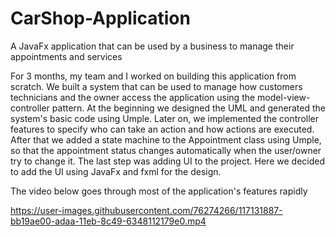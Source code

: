# CarShop-Application
A JavaFx application that can be used by a business to manage their appointments and services

For 3 months, my team and I worked on building this application from scratch. We built a system that can be used to manage how customers technicians and the owner access the application using the model-view-controller pattern. At the beginning we designed the UML and generated the system's basic code using Umple. Later on, we implemented the controller features to specify who can take an action and how actions are executed. After that we added a state machine to the Appointment class using Umple, so that the appointment status changes automatically when the user/owner try to change it. The last step was adding UI to the project. Here we decided to add the UI using JavaFx and fxml for the design.

The video below goes through most of the application's features rapidly

https://user-images.githubusercontent.com/76274266/117131887-bb19ae00-adaa-11eb-8c49-6348112179e0.mp4
